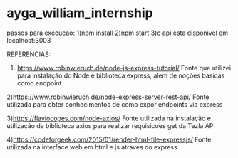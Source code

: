 # ayga_william_internship
passos para execucao:
1)npm install
2)npm start
3)o api esta disponivel em localhost:3003

REFERENCIAS:
1) https://www.robinwieruch.de/node-js-express-tutorial/
Fonte que utilizei para instalação do Node e biblioteca express, alem de noções basicas como endpoint

2)https://www.robinwieruch.de/node-express-server-rest-api/
Fonte utilizada para obter conhecimentos de como expor endpoints via express

3)https://flaviocopes.com/node-axios/
Fonte utilizada na instalação e utilização da biblioteca axios para realizar requisicoes get da Tezla API

4)https://codeforgeek.com/2015/01/render-html-file-expressjs/
Fonte utilizada na interface web em html e js atraves do express
